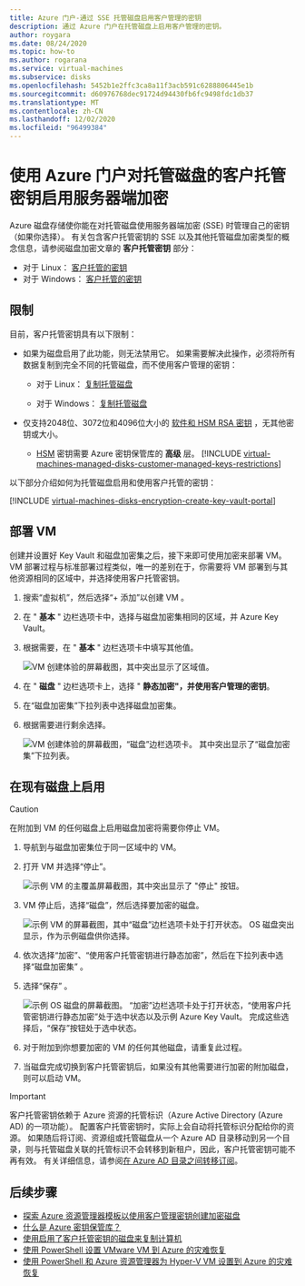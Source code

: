 ```yaml
---
title: Azure 门户-通过 SSE 托管磁盘启用客户管理的密钥
description: 通过 Azure 门户在托管磁盘上启用客户管理的密钥。
author: roygara
ms.date: 08/24/2020
ms.topic: how-to
ms.author: rogarana
ms.service: virtual-machines
ms.subservice: disks
ms.openlocfilehash: 5452b1e2ffc3ca8a11f3acb591c6288806445e1b
ms.sourcegitcommit: d60976768dec91724d94430fb6fc9498fdc1db37
ms.translationtype: MT
ms.contentlocale: zh-CN
ms.lasthandoff: 12/02/2020
ms.locfileid: "96499384"
---
```

# <a name="use-the-azure-portal-to-enable-server-side-encryption-with-customer-managed-keys-for-managed-disks"></a>使用 Azure 门户对托管磁盘的客户托管密钥启用服务器端加密

Azure 磁盘存储使你能在对托管磁盘使用服务器端加密 (SSE) 时管理自己的密钥（如果你选择）。 有关包含客户托管密钥的 SSE 以及其他托管磁盘加密类型的概念信息，请参阅磁盘加密文章的 **客户托管密钥** 部分：

- 对于 Linux： [客户托管的密钥](./disk-encryption.md#customer-managed-keys)
- 对于 Windows： [客户托管的密钥](./disk-encryption.md#customer-managed-keys)

## <a name="restrictions"></a>限制

目前，客户托管密钥具有以下限制：

- 如果为磁盘启用了此功能，则无法禁用它。
    如果需要解决此操作，必须将所有数据复制到完全不同的托管磁盘，而不使用客户管理的密钥：

    - 对于 Linux： [复制托管磁盘](./linux/disks-upload-vhd-to-managed-disk-cli.md#copy-a-managed-disk)

    - 对于 Windows： [复制托管磁盘](./windows/disks-upload-vhd-to-managed-disk-powershell.md#copy-a-managed-disk)

- 仅支持2048位、3072位和4096位大小的 [软件和 HSM RSA 密钥](../key-vault/keys/about-keys.md) ，无其他密钥或大小。
    - [HSM](../key-vault/keys/hsm-protected-keys.md) 密钥需要 Azure 密钥保管库的 **高级** 层。
[!INCLUDE [virtual-machines-managed-disks-customer-managed-keys-restrictions](../../includes/virtual-machines-managed-disks-customer-managed-keys-restrictions.md)]

以下部分介绍如何为托管磁盘启用和使用客户托管的密钥：

[!INCLUDE [virtual-machines-disks-encryption-create-key-vault-portal](../../includes/virtual-machines-disks-encryption-create-key-vault-portal.md)]

## <a name="deploy-a-vm"></a>部署 VM

创建并设置好 Key Vault 和磁盘加密集之后，接下来即可使用加密来部署 VM。
VM 部署过程与标准部署过程类似，唯一的差别在于，你需要将 VM 部署到与其他资源相同的区域中，并选择使用客户托管密钥。

1. 搜索“虚拟机”，然后选择“+ 添加”以创建 VM 。
1. 在 " **基本** " 边栏选项卡中，选择与磁盘加密集相同的区域，并 Azure Key Vault。
1. 根据需要，在 " **基本** " 边栏选项卡中填写其他值。

    ![VM 创建体验的屏幕截图，其中突出显示了区域值。](media/virtual-machines-disk-encryption-portal/server-side-encryption-create-a-vm-region.png)

1. 在 " **磁盘** " 边栏选项卡上，选择 " **静态加密"，并使用客户管理的密钥**。
1. 在“磁盘加密集”下拉列表中选择磁盘加密集。
1. 根据需要进行剩余选择。

    ![VM 创建体验的屏幕截图，“磁盘”边栏选项卡。 其中突出显示了“磁盘加密集”下拉列表。](media/virtual-machines-disk-encryption-portal/server-side-encryption-create-vm-select-customer-managed-key-disk-encryption-set.png)

## <a name="enable-on-an-existing-disk"></a>在现有磁盘上启用

> [!CAUTION]
> 在附加到 VM 的任何磁盘上启用磁盘加密将需要你停止 VM。
    
1. 导航到与磁盘加密集位于同一区域中的 VM。
1. 打开 VM 并选择“停止”。

    ![示例 VM 的主覆盖屏幕截图，其中突出显示了 "停止" 按钮。](media/virtual-machines-disk-encryption-portal/server-side-encryption-stop-vm-to-encrypt-disk-fix.png)

1. VM 停止后，选择“磁盘”，然后选择要加密的磁盘。

    ![示例 VM 的屏幕截图，其中“磁盘”边栏选项卡处于打开状态。 OS 磁盘突出显示，作为示例磁盘供你选择。](media/virtual-machines-disk-encryption-portal/server-side-encryption-existing-disk-select.png)

1. 依次选择“加密”、“使用客户托管密钥进行静态加密”，然后在下拉列表中选择“磁盘加密集” 。
1. 选择“保存” 。

    ![示例 OS 磁盘的屏幕截图。 “加密”边栏选项卡处于打开状态，“使用客户托管密钥进行静态加密”处于选中状态以及示例 Azure Key Vault。 完成这些选择后，“保存”按钮处于选中状态。](media/virtual-machines-disk-encryption-portal/server-side-encryption-encrypt-existing-disk-customer-managed-key.png)

1. 对于附加到你想要加密的 VM 的任何其他磁盘，请重复此过程。
1. 当磁盘完成切换到客户托管密钥后，如果没有其他需要进行加密的附加磁盘，则可以启动 VM。

> [!IMPORTANT]
> 客户托管密钥依赖于 Azure 资源的托管标识（Azure Active Directory (Azure AD) 的一项功能）。 配置客户托管密钥时，实际上会自动将托管标识分配给你的资源。 如果随后将订阅、资源组或托管磁盘从一个 Azure AD 目录移动到另一个目录，则与托管磁盘关联的托管标识不会转移到新租户，因此，客户托管密钥可能不再有效。 有关详细信息，请参阅[在 Azure AD 目录之间转移订阅](../active-directory/managed-identities-azure-resources/known-issues.md#transferring-a-subscription-between-azure-ad-directories)。

## <a name="next-steps"></a>后续步骤

- [探索 Azure 资源管理器模板以使用客户管理密钥创建加密磁盘](https://github.com/ramankumarlive/manageddiskscmkpreview)
- [什么是 Azure 密钥保管库？](../key-vault/general/overview.md)
- [使用启用了客户托管密钥的磁盘来复制计算机](../site-recovery/azure-to-azure-how-to-enable-replication-cmk-disks.md)
- [使用 PowerShell 设置 VMware VM 到 Azure 的灾难恢复](../site-recovery/vmware-azure-disaster-recovery-powershell.md#replicate-vmware-vms)
- [使用 PowerShell 和 Azure 资源管理器为 Hyper-V VM 设置到 Azure 的灾难恢复](../site-recovery/hyper-v-azure-powershell-resource-manager.md#step-7-enable-vm-protection)